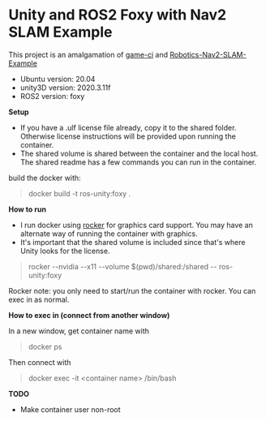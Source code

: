 # Unity and ROS2 Foxy with Nav2 SLAM Example

This project is an amalgamation of [game-ci](https://github.com/game-ci/docker) and [Robotics-Nav2-SLAM-Example](https://github.com/Unity-Technologies/Robotics-Nav2-SLAM-Example)

- Ubuntu version: 20.04
- unity3D version: 2020.3.11f 
- ROS2 version: foxy

**Setup**

- If you have a .ulf license file already, copy it to the shared folder. Otherwise license instructions will be provided upon running the container.
- The shared volume is shared between the container and the local host. The shared readme has a few commands you can run in the container.

build the docker with: 

> docker build -t ros-unity:foxy .

**How to run**

- I run docker using [rocker](https://github.com/osrf/rocker) for graphics card support. You may have an alternate way of running the container with graphics. 
- It's important that the shared volume is included since that's where Unity looks for the license.

> rocker --nvidia --x11 --volume $(pwd)/shared:/shared --   ros-unity:foxy 

Rocker note: you only need to start/run the container with rocker. You can exec in as normal.

**How to exec in (connect from another window)**

In a new window, get container name with 

> docker ps

Then connect with

> docker exec -it \<container name\> /bin/bash


**TODO**

- Make container user non-root